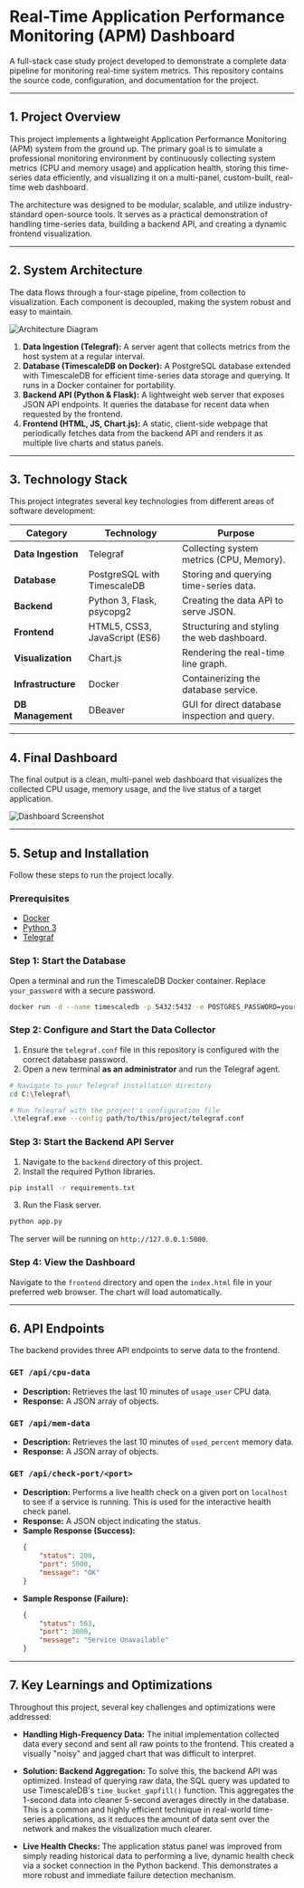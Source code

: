 # Real-Time Application Performance Monitoring (APM) Dashboard

A full-stack case study project developed to demonstrate a complete data pipeline for monitoring real-time system metrics. This repository contains the source code, configuration, and documentation for the project.

---

## 1. Project Overview

This project implements a lightweight Application Performance Monitoring (APM) system from the ground up. The primary goal is to simulate a professional monitoring environment by continuously collecting system metrics (CPU and memory usage) and application health, storing this time-series data efficiently, and visualizing it on a multi-panel, custom-built, real-time web dashboard.

The architecture was designed to be modular, scalable, and utilize industry-standard open-source tools. It serves as a practical demonstration of handling time-series data, building a backend API, and creating a dynamic frontend visualization.

---

## 2. System Architecture

The data flows through a four-stage pipeline, from collection to visualization. Each component is decoupled, making the system robust and easy to maintain.

![Architecture Diagram](architecture.png)

1.  **Data Ingestion (Telegraf):** A server agent that collects metrics from the host system at a regular interval.
2.  **Database (TimescaleDB on Docker):** A PostgreSQL database extended with TimescaleDB for efficient time-series data storage and querying. It runs in a Docker container for portability.
3.  **Backend API (Python & Flask):** A lightweight web server that exposes JSON API endpoints. It queries the database for recent data when requested by the frontend.
4.  **Frontend (HTML, JS, Chart.js):** A static, client-side webpage that periodically fetches data from the backend API and renders it as multiple live charts and status panels.

---

## 3. Technology Stack

This project integrates several key technologies from different areas of software development:

| Category          | Technology                               | Purpose                                      |
| ----------------- | ---------------------------------------- | -------------------------------------------- |
| **Data Ingestion**| Telegraf                                 | Collecting system metrics (CPU, Memory).     |
| **Database** | PostgreSQL with TimescaleDB              | Storing and querying time-series data.       |
| **Backend** | Python 3, Flask, psycopg2                | Creating the data API to serve JSON.         |
| **Frontend** | HTML5, CSS3, JavaScript (ES6)            | Structuring and styling the web dashboard.   |
| **Visualization** | Chart.js                                 | Rendering the real-time line graph.          |
| **Infrastructure**| Docker                                   | Containerizing the database service.         |
| **DB Management** | DBeaver                                  | GUI for direct database inspection and query.|

---

## 4. Final Dashboard

The final output is a clean, multi-panel web dashboard that visualizes the collected CPU usage, memory usage, and the live status of a target application.

![Dashboard Screenshot](dashboard_screenshot.png)

---

## 5. Setup and Installation

Follow these steps to run the project locally.

### Prerequisites

* [Docker](https://www.docker.com/products/docker-desktop/)
* [Python 3](https://www.python.org/downloads/)
* [Telegraf](https://portal.influxdata.com/downloads/)

### Step 1: Start the Database
Open a terminal and run the TimescaleDB Docker container. Replace `your_password` with a secure password.

```bash
docker run -d --name timescaledb -p 5432:5432 -e POSTGRES_PASSWORD=your_password timescale/timescaledb:latest-pg14
````

### Step 2: Configure and Start the Data Collector

1.  Ensure the `telegraf.conf` file in this repository is configured with the correct database password.
2.  Open a new terminal **as an administrator** and run the Telegraf agent.

```bash
# Navigate to your Telegraf installation directory
cd C:\Telegraf\

# Run Telegraf with the project's configuration file
.\telegraf.exe --config path/to/this/project/telegraf.conf
```

### Step 3: Start the Backend API Server

1.  Navigate to the `backend` directory of this project.
2.  Install the required Python libraries.

```bash
pip install -r requirements.txt
```

3.  Run the Flask server.

```bash
python app.py
```

The server will be running on `http://127.0.0.1:5000`.

### Step 4: View the Dashboard

Navigate to the `frontend` directory and open the `index.html` file in your preferred web browser. The chart will load automatically.

---

## 6. API Endpoints

The backend provides three API endpoints to serve data to the frontend.

### `GET /api/cpu-data`

* **Description:** Retrieves the last 10 minutes of `usage_user` CPU data.
* **Response:** A JSON array of objects.

### `GET /api/mem-data`

* **Description:** Retrieves the last 10 minutes of `used_percent` memory data.
* **Response:** A JSON array of objects.

### `GET /api/check-port/<port>`

* **Description:** Performs a live health check on a given port on `localhost` to see if a service is running. This is used for the interactive health check panel.
* **Response:** A JSON object indicating the status.
* **Sample Response (Success):**
    ```json
    {
        "status": 200,
        "port": 5000,
        "message": "OK"
    }
    ```
* **Sample Response (Failure):**
    ```json
    {
        "status": 503,
        "port": 3000,
        "message": "Service Unavailable"
    }
    ```

---

## 7. Key Learnings and Optimizations

Throughout this project, several key challenges and optimizations were addressed:

* **Handling High-Frequency Data:** The initial implementation collected data every second and sent all raw points to the frontend. This created a visually "noisy" and jagged chart that was difficult to interpret.

* **Solution: Backend Aggregation:** To solve this, the backend API was optimized. Instead of querying raw data, the SQL query was updated to use TimescaleDB's `time_bucket_gapfill()` function. This aggregates the 1-second data into cleaner 5-second averages directly in the database. This is a common and highly efficient technique in real-world time-series applications, as it reduces the amount of data sent over the network and makes the visualization much clearer.

* **Live Health Checks:** The application status panel was improved from simply reading historical data to performing a live, dynamic health check via a socket connection in the Python backend. This demonstrates a more robust and immediate failure detection mechanism.
